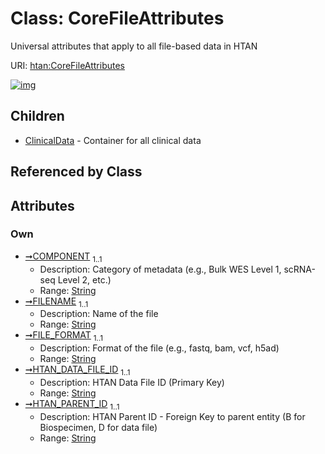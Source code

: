 
# Class: CoreFileAttributes

Universal attributes that apply to all file-based data in HTAN

URI: [htan:CoreFileAttributes](https://w3id.org/htan/CoreFileAttributes)


[![img](https://yuml.me/diagram/nofunky;dir:TB/class/[CoreFileAttributes&#124;COMPONENT:string;FILENAME:string;FILE_FORMAT:string;HTAN_DATA_FILE_ID:string;HTAN_PARENT_ID:string]^-[ClinicalData],[ClinicalData])](https://yuml.me/diagram/nofunky;dir:TB/class/[CoreFileAttributes&#124;COMPONENT:string;FILENAME:string;FILE_FORMAT:string;HTAN_DATA_FILE_ID:string;HTAN_PARENT_ID:string]^-[ClinicalData],[ClinicalData])

## Children

 * [ClinicalData](ClinicalData.md) - Container for all clinical data

## Referenced by Class


## Attributes


### Own

 * [➞COMPONENT](coreFileAttributes__COMPONENT.md)  <sub>1..1</sub>
     * Description: Category of metadata (e.g., Bulk WES Level 1, scRNA-seq Level 2, etc.)
     * Range: [String](types/String.md)
 * [➞FILENAME](coreFileAttributes__FILENAME.md)  <sub>1..1</sub>
     * Description: Name of the file
     * Range: [String](types/String.md)
 * [➞FILE_FORMAT](coreFileAttributes__FILE_FORMAT.md)  <sub>1..1</sub>
     * Description: Format of the file (e.g., fastq, bam, vcf, h5ad)
     * Range: [String](types/String.md)
 * [➞HTAN_DATA_FILE_ID](coreFileAttributes__HTAN_DATA_FILE_ID.md)  <sub>1..1</sub>
     * Description: HTAN Data File ID (Primary Key)
     * Range: [String](types/String.md)
 * [➞HTAN_PARENT_ID](coreFileAttributes__HTAN_PARENT_ID.md)  <sub>1..1</sub>
     * Description: HTAN Parent ID - Foreign Key to parent entity (B for Biospecimen, D for data file)
     * Range: [String](types/String.md)
